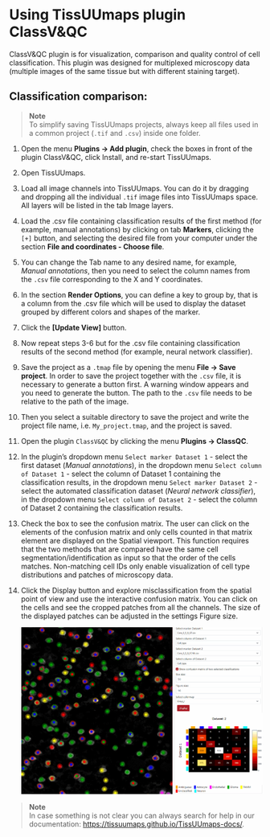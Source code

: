 # Using TissUUmaps plugin ClassV&QC
ClassV&QC plugin is for visualization, comparison and quality control of cell classification. This plugin was designed for multiplexed microscopy data (multiple images of the same tissue but with different staining target).

## Classification comparison:

> **Note**  
> To simplify saving TissUUmaps projects, always keep all files used in a common project (`.tif` and `.csv`) inside one folder.

1. Open the menu **Plugins -> Add plugin**, check the boxes in front of the plugin ClassV&QC, click Install, and re-start TissUUmaps.
1. Open TissUUmaps.
1. Load all image channels into TissUUmaps. You can do it by dragging and dropping all the individual `.tif` image files into TissUUmaps space. All layers will be listed in the tab Image layers.
1. Load the .csv file containing classification results of the first method (for example, manual annotations) by clicking on tab **Markers**, clicking the `[+]` button, and selecting the desired file from your computer under the section **File and coordinates - Choose file**.

1. You can change the Tab name to any desired name, for example, *Manual annotations*, then you need to select the column names from the `.csv` file corresponding to the X and Y coordinates.
1. In the section **Render Options**, you can define a key to group by, that is a column from the .csv file which will be used to display the dataset grouped by different colors and shapes of the marker.
1. Click the **[Update View]** button.
1. Now repeat steps 3-6 but for the .csv file containing classification results of the second method (for example, neural network classifier).

1. Save the project as a `.tmap` file by opening the menu **File -> Save project**. In order to save the project together with the `.csv` file, it is necessary to generate a button first. A warning window appears and you need to generate the button. The path to the `.csv` file needs to be relative to the path of the image.
1. Then you select a suitable directory to save the project and write the project file name, i.e. `My_project.tmap`, and the project is saved.
1. Open the plugin `ClassV&QC` by clicking the menu **Plugins -> ClassQC**.
1. In the plugin’s dropdown menu `Select marker Dataset 1` - select the first dataset (*Manual annotations*), in the dropdown menu `Select column of Dataset 1` - select the column of Dataset 1 containing the classification results, in the dropdown menu `Select marker Dataset 2` - select the automated classification dataset (*Neural network classifier*), in the dropdown menu `Select column of Dataset 2` - select the column of Dataset 2 containing the classification results.
1. Check the box to see the confusion matrix. The user can click on the elements of the confusion matrix and only cells counted in that matrix element are displayed on the Spatial viewport. This function requires that the two methods that are compared have the same cell segmentation/identification as input so that the order of the cells matches. Non-matching cell IDs only enable visualization of cell type distributions and patches of microscopy data.
1. Click the Display button and explore misclassification from the spatial point of view and use the interactive confusion matrix. You can click on the cells and see the cropped patches from all the channels. The size of the displayed patches can be adjusted in the settings Figure size.

    ![ClassQC](images/ClassQC.gif?raw=true)


> **Note**  
> In case something is not clear you can always search for help in our documentation: https://tissuumaps.github.io/TissUUmaps-docs/.